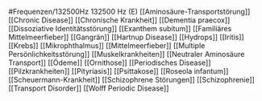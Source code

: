 #Frequenzen/132500Hz
132500 Hz (E)
[[Aminosäure-Transportstörung]]
[[Chronic Disease]]
[[Chronische Krankheit]]
[[Dementia praecox]]
[[Dissoziative Identitätsstörung]]
[[Exanthem subitum]]
[[Familiäres Mittelmeerfieber]]
[[Gangrän]]
[[Hartnup Disease]]
[[Hydrops]]
[[Iritis]]
[[Krebs]]
[[Mikrophthalmus]]
[[Mittelmeerfieber]]
[[Multiple Persönlichkeitsstörung]]
[[Muskelkrankheiten]]
[[Neutraler Aminosäure Transport]]
[[Ödeme]]
[[Ornithose]]
[[Periodisches Disease]]
[[Pilzkrankheiten]]
[[Pityriasis]]
[[Psittakose]]
[[Roseola infantum]]
[[Scheuermann-Krankheit]]
[[Schizophrene Störungen]]
[[Schizophrenie]]
[[Transport Disorder]]
[[Wolff Periodic Disease]]